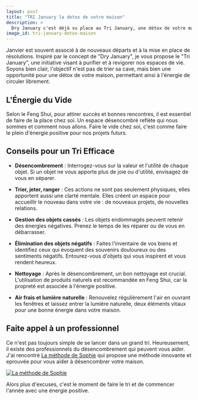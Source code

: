 ```yaml
---
layout: post
title: "TRI January la detox de votre maison"
description: >
  Dry January c'est déjà vu place au Tri January, une détox de votre maison inspirée du Feng Shui. Apprenez à trier et à organiser votre espace pour stimuler l'énergie positive et entamer l'année avec sérénité et clarté. Conseils pratiques et inspirations pour transformer votre habitat.
image_id: tri-january-detox-maison
---
```


Janvier est souvent associé à de nouveaux départs et à la mise en place de résolutions. Inspiré par le concept de "Dry January", je vous propose le "Tri January", une initiative visant à purifier et à revigorer nos espaces de vie. Soyons bien clair, l'objectif n'est pas de trier sa cave, mais bien une opportunité pour une détox de votre maison, permettant ainsi à l'énergie de circuler librement.

## L'Énergie du Vide

Selon le Feng Shui, pour attirer succès et bonnes rencontres, il est essentiel de faire de la place chez soi. Un espace désencombré reflète qui nous sommes et comment nous allons. Faire le vide chez soi, c'est comme faire le plein d'énergie positive pour nos projets futurs.

## Conseils pour un Tri Efficace

- **Désencombrement** : Interrogez-vous sur la valeur et l'utilité de chaque objet. Si un objet ne vous apporte plus de joie ou d'utilité, envisagez de vous en séparer.

- **Trier, jeter, ranger** : Ces actions ne sont pas seulement physiques, elles apportent aussi une clarté mentale. Elles créent un espace pour accueillir le nouveau dans votre vie : de nouveaux projets, de nouvelles relations.

- **Gestion des objets cassés** : Les objets endommagés peuvent retenir des énergies négatives. Prenez le temps de les réparer ou de vous en débarrasser.

- **Élimination des objets négatifs** : Faites l'inventaire de vos biens et identifiez ceux qui évoquent des souvenirs douloureux ou des sentiments négatifs. Entourez-vous d'objets qui vous inspirent et vous rendent heureux.

- **Nettoyage** : Après le désencombrement, un bon nettoyage est crucial. L'utilisation de produits naturels est recommandée en Feng Shui, car la propreté est associée à l'énergie positive.

- **Air frais et lumière naturelle** : Renouvelez régulièrement l'air en ouvrant les fenêtres et laissez entrer la lumière naturelle, deux éléments vitaux pour une bonne énergie dans votre maison.

## Faite appel à un professionnel

Ce n'est pas toujours simple de se lancer dans un grand tri. Heureusement, il existe des professionnels du désencombrement qui peuvent vous aider. J'ai rencontré [La méthode de Sophie](https://www.lamethodesophie.com/) qui propose une méthode innovante et eprouvée pour vous aider à désencombrer votre maison.

[![La méthode de Sophie](/images/articles/methode-de-sophie-logo.jpg)](https://www.lamethodesophie.com/)

Alors plus d'excuses, c'est le moment de faire le tri et de commencer l'année avec une énergie positive.
